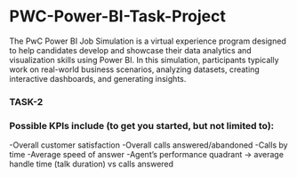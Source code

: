 # PWC-Power-BI-Task-Project
The PwC Power BI Job Simulation is a virtual experience program designed to help candidates develop and showcase their data analytics and visualization skills using Power BI. In this simulation, participants typically work on real-world business scenarios, analyzing datasets, creating interactive dashboards, and generating insights.

### TASK-2
### Possible KPIs include (to get you started, but not limited to):

-Overall customer satisfaction
-Overall calls answered/abandoned
-Calls by time
-Average speed of answer
-Agent’s performance quadrant -> average handle time (talk duration) vs calls answered
